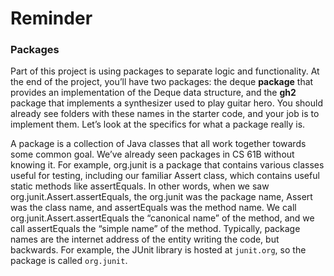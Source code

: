 # Reminder
### Packages
Part of this project is using packages to separate logic and functionality. At the end of the project, you’ll have two packages: the deque **package** that provides an implementation of the Deque data structure, and the **gh2** package that implements a synthesizer used to play guitar hero. You should already see folders with these names in the starter code, and your job is to implement them. Let’s look at the specifics for what a package really is.

A package is a collection of Java classes that all work together towards some common goal. We’ve already seen packages in CS 61B without knowing it. For example, org.junit is a package that contains various classes useful for testing, including our familiar Assert class, which contains useful static methods like assertEquals. In other words, when we saw org.junit.Assert.assertEquals, the org.junit was the package name, Assert was the class name, and assertEquals was the method name. We call org.junit.Assert.assertEquals the “canonical name” of the method, and we call assertEquals the “simple name” of the method.
Typically, package names are the internet address of the entity writing the code, but backwards. For example, the JUnit library is hosted at ``junit.org``, so the package is called ``org.junit``.